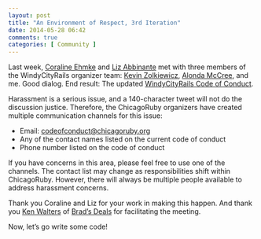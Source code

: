 ```yaml
---
layout: post
title: "An Environment of Respect, 3rd Iteration"
date: 2014-05-28 06:42
comments: true
categories: [ Community ]
---
```

Last week, [Coraline Ehmke](https://twitter.com/bantik) and [Liz Abbinante](https://twitter.com/feministy) met with three members of the WindyCityRails organizer team: [Kevin Zolkiewicz](https://twitter.com/zolk), [Alonda McCree](https://twitter.com/themccreefiles), and me. Good dialog. End result: The updated [WindyCityRails Code of Conduct](http://www.windycityrails.org/code-of-conduct/).
<!--more-->
Harassment is a serious issue, and a 140-character tweet will not do the discussion justice. Therefore, the ChicagoRuby organizers have created multiple communication channels for this issue:


* Email: codeofconduct@chicagoruby.org
* Any of the contact names listed on the current code of conduct
* Phone number listed on the code of conduct

If you have concerns in this area, please feel free to use one of the channels. The contact list may change as responsibilities shift within ChicagoRuby. However, there will always be multiple people available to address harassment concerns.

Thank you Coraline and Liz for your work in making this happen. And thank you [Ken Walters](https://twitter.com/lostghost) of [Brad’s Deals](http://twitter.com/bradsdeals) for facilitating the meeting.

Now, let’s go write some code!

